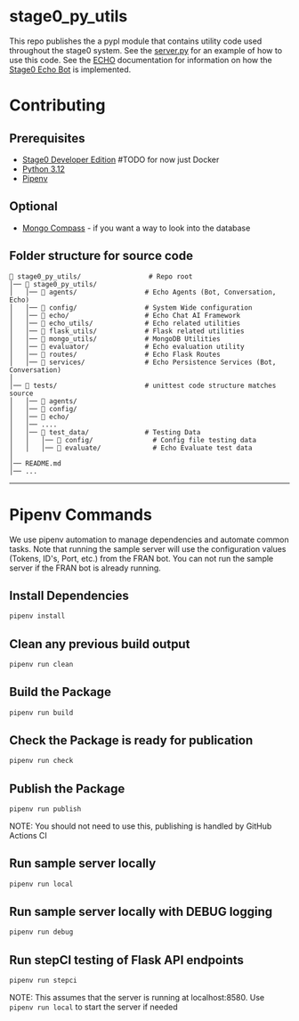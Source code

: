 # stage0_py_utils

This repo publishes the a pypl module that contains utility code used throughout the stage0 system. See the [server.py](./stage0_py_utils/server.py) for an example of how to use this code. See the [ECHO](./ECHO.md) documentation for information on how the [Stage0 Echo Bot](https://github.com/agile-learning-institute/stage0/blob/main/ECHO.md) is implemented. 

# Contributing

## Prerequisites

- [Stage0 Developer Edition]() #TODO for now just Docker
- [Python 3.12](https://www.python.org/downloads/)
- [Pipenv](https://pipenv.pypa.io/en/latest/installation.html)

## Optional

- [Mongo Compass](https://www.mongodb.com/try/download/compass) - if you want a way to look into the database

## Folder structure for source code

```text
📁 stage0_py_utils/                 # Repo root
│── 📁 stage0_py_utils/
│   │── 📁 agents/                 # Echo Agents (Bot, Conversation, Echo)
│   │── 📁 config/                 # System Wide configuration
│   │── 📁 echo/                   # Echo Chat AI Framework
│   │── 📁 echo_utils/             # Echo related utilities
│   │── 📁 flask_utils/            # Flask related utilities
│   │── 📁 mongo_utils/            # MongoDB Utilities
│   │── 📁 evaluator/              # Echo evaluation utility
│   │── 📁 routes/                 # Echo Flask Routes
│   │── 📁 services/               # Echo Persistence Services (Bot, Conversation)
│   
│── 📁 tests/                      # unittest code structure matches source
│   │── 📁 agents/                       
│   │── 📁 config/                 
│   │── 📁 echo/                   
│   │── ....
│   │── 📁 test_data/              # Testing Data
│   │   │── 📁 config/               # Config file testing data
│   │   │── 📁 evaluate/             # Echo Evaluate test data
│   
│── README.md
│── ...
```
---

# Pipenv Commands
We use pipenv automation to manage dependencies and automate common tasks. Note that running the sample server will use the
configuration values (Tokens, ID's, Port, etc.) from the FRAN bot. You can not run the sample server if the FRAN bot is already running. 

## Install Dependencies
```bash
pipenv install
```

## Clean any previous build output
```bash
pipenv run clean
```

## Build the Package
```bash
pipenv run build
```

## Check the Package is ready for publication
```bash
pipenv run check
```

## Publish the Package
```bash
pipenv run publish
```
NOTE: You should not need to use this, publishing is handled by GitHub Actions CI

## Run sample server locally
```bash
pipenv run local
```

## Run sample server locally with DEBUG logging
```bash
pipenv run debug
```

## Run stepCI testing of Flask API endpoints
```bash
pipenv run stepci
```
NOTE: This assumes that the server is running at localhost:8580. Use ``pipenv run local`` to start the server if needed

